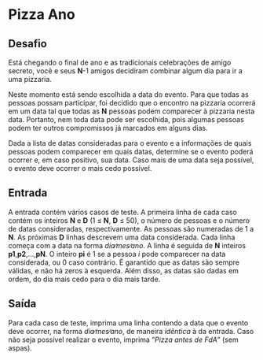 # Pizza Ano #

## Desafio

Está chegando o final de ano e as tradicionais celebrações de amigo secreto, você e seus **N**-1 amigos decidiram combinar algum dia para ir a uma pizzaria.

Neste momento está sendo escolhida a data do evento. Para que todas as pessoas possam participar, foi decidido que o encontro na pizzaria ocorrerá em um data tal que todas as **N** pessoas podem comparecer à pizzaria nesta data. Portanto, nem toda data pode ser escolhida, pois algumas pessoas podem ter outros compromissos já marcados em alguns dias.

Dada a lista de datas consideradas para o evento e a informações de quais pessoas podem comparecer em quais datas, determine se o evento poderá ocorrer e, em caso positivo, sua data. Caso mais de uma data seja possível, o evento deve ocorrer o mais cedo possível.

## Entrada

A entrada contém vários casos de teste. A primeira linha de cada caso contém os inteiros **N** e **D** (1 ≤ **N**, **D** ≤ 50), o número de pessoas e o número de datas consideradas, respectivamente. As pessoas são numeradas de 1 a **N**. As próximas **D** linhas descrevem uma data considerada. Cada linha começa com a data na forma *dia∕mes∕ano*. A linha é seguida de **N** inteiros **p1**,**p2**,...,**pN**. O inteiro **pi** é 1 se a pessoa *i* pode comparecer na data considerada, ou 0 caso contrário. É garantido que as datas são sempre válidas, e não há zeros à esquerda. Além disso, as datas são dadas em ordem, do dia mais cedo para o dia mais tarde.

## Saída

Para cada caso de teste, imprima uma linha contendo a data que o evento deve ocorrer, na forma *dia∕mes∕ano*, de maneira *idêntica* à da entrada. Caso não seja possível realizar o evento, imprima “*Pizza antes de FdA*” (sem aspas).